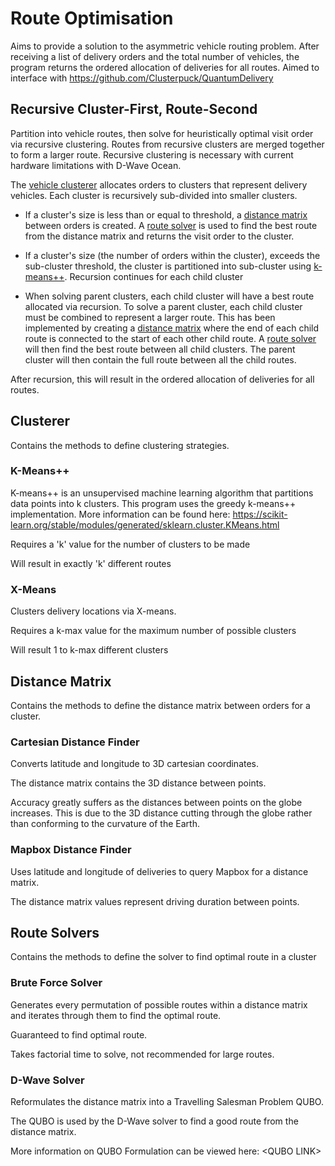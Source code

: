 # Route Optimisation

Aims to provide a solution to the asymmetric vehicle routing problem.
After receiving a list of delivery orders and the total number of vehicles, the program returns the ordered allocation of deliveries for all routes.
Aimed to interface with https://github.com/Clusterpuck/QuantumDelivery

## Recursive Cluster-First, Route-Second

Partition into vehicle routes, then solve for heuristically optimal visit order via recursive clustering. Routes from recursive clusters are merged together to form a larger route. Recursive clustering is necessary with current hardware limitations with D-Wave Ocean.  

The [vehicle clusterer](#clusterer) allocates orders to clusters that represent delivery vehicles. Each cluster is recursively sub-divided into smaller clusters.

- If a cluster's size is less than or equal to threshold, a [distance matrix](#distance-matrix) between orders is created. A [route solver](#route-solver) is used to find the best route from the distance matrix and returns the visit order to the cluster.

- If a cluster's size (the number of orders within the cluster), exceeds the sub-cluster threshold, the cluster is partitioned into sub-cluster using [k-means++](#k-means). Recursion continues for each child cluster

- When solving parent clusters, each child cluster will have a best route allocated via recursion. To solve a parent cluster, each child cluster must be combined to represent a larger route. This has been implemented by creating a [distance matrix](#distance-matrix) where the end of each child route is connected to the start of each other child route. A [route solver](#route-solver) will then find the best route between all child clusters. The parent cluster will then contain the full route between all the child routes.

After recursion, this will result in the ordered allocation of deliveries for all routes.

## Clusterer

Contains the methods to define clustering strategies.

### K-Means++

K-means++ is an unsupervised machine learning algorithm that partitions data points into k clusters.
This program uses the greedy k-means++ implementation. 
More information can be found here: https://scikit-learn.org/stable/modules/generated/sklearn.cluster.KMeans.html

Requires a 'k' value for the number of clusters to be made

Will result in exactly 'k' different routes

### X-Means

Clusters delivery locations via X-means.

Requires a k-max value for the maximum number of possible clusters

Will result 1 to k-max different clusters

## Distance Matrix

Contains the methods to define the distance matrix between orders for a cluster.

### Cartesian Distance Finder

Converts latitude and longitude to 3D cartesian coordinates.

The distance matrix contains the 3D distance between points.

Accuracy greatly suffers as the distances between points on the globe increases. 
This is due to the 3D distance cutting through the globe rather than conforming to the curvature of the Earth.

### Mapbox Distance Finder

Uses latitude and longitude of deliveries to query Mapbox for a distance matrix.

The distance matrix values represent driving duration between points.

## Route Solvers

Contains the methods to define the solver to find optimal route in a cluster

### Brute Force Solver

Generates every permutation of possible routes within a distance matrix and iterates through them to find the optimal route.

Guaranteed to find optimal route.

Takes factorial time to solve, not recommended for large routes.

### D-Wave Solver

Reformulates the distance matrix into a Travelling Salesman Problem QUBO.

The QUBO is used by the D-Wave solver to find a good route from the distance matrix.

More information on QUBO Formulation can be viewed here: \<QUBO LINK>
